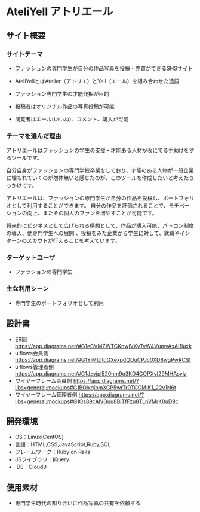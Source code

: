 # AteliYell  アトリエール

## サイト概要


### サイトテーマ
- ファッションの専門学生が自分の作品写真を投稿・売買ができるSNSサイト
- AteliYellとはAtelier（アトリエ）とYell（エール）を組み合わせた造語

- ファッション専門学生の才能発掘が目的
- 投稿者はオリジナル作品の写真投稿が可能
- 閲覧者はエール(いいね)、コメント、購入が可能

### テーマを選んだ理由
アトリエールはファッションの学生の支援・才能ある人材が表にでる手助けをするツールです。

自分自身がファッションの専門学校卒業をしており、才能のある人物が一般企業に埋もれていくのが勿体無いと感じたのが、このツールを作成したいと考えたきっかけです。

アトリエールは、ファッションの専門学生が自分の作品を投稿し、ポートフォリオとして利用することができます。
自分の作品を評価されることで、モチベーションの向上、またその個人のファンを増やすことが可能です。

将来的にビジネスとして広げられる構想として、作品が購入可能、パトロン制度の導入、他専門学生への展開 、投稿をみた企業から学生に対して、就職やインターンのスカウトが行えることを考えています。


### ターゲットユーザ
- ファッションの専門学生

### 主な利用シーン
- 専門学生のポートフォリオとして利用

## 設計書
- ER図　https://app.diagrams.net/#G1eCVMZWTCKnwjVXyTvW4VumvAxAI1luxk
- uiflows会員側  https://app.diagrams.net/#G1YjMUjtdGXexpdQOuCPJc0XD8wgPwRCSf
- uiflows管理者側 https://app.diagrams.net/#G1Jzvjpl520hm9o3KD4COPXvI29MHAsvlz
- ワイヤーフレーム会員側 https://app.diagrams.net/?libs=general;mockups#G1BOlxglbmXGP5wrTr0TCCMiK1_22v1N6t
- ワイヤーフレーム管理者側 https://app.diagrams.net/?libs=general;mockups#G1Os89cAlVGuu8BiTfFzu8TLnVMrK0uD9c

## 開発環境
- OS：Linux(CentOS)
- 言語：HTML,CSS,JavaScript,Ruby,SQL
- フレームワーク：Ruby on Rails
- JSライブラリ：jQuery
- IDE：Cloud9

## 使用素材
- 専門学生時代の知り合いに作品写真の共有を依頼する

